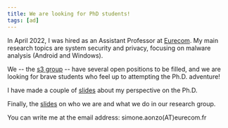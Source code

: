 ```yaml
---
title: We are looking for PhD students!
tags: [ad]
---
```


In April 2022, I was hired as an Assistant Professor at [Eurecom](https://www.eurecom.fr/). 
My main research topics are system security and privacy, focusing on malware analysis (Android and Windows). 

We -- the [s3 group](https://s3.eurecom.fr/) -- have several open positions to be filled, and we are looking for brave students who feel up to attempting the Ph.D. adventure!

I have made a couple of [slides](https://docs.google.com/presentation/d/1gx7d78Ww-43yHISqrBN-dKIYrmuSviBoyQBdZXj1e8M/edit?usp=sharing) about my perspective on the Ph.D.

Finally, the [slides](https://docs.google.com/presentation/d/) on who we are and what we do in our research group.

You can write me at the email address: simone.aonzo(AT)eurecom.fr
